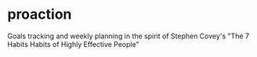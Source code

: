# proaction
Goals tracking and weekly planning in the spirit of Stephen Covey's "The 7 Habits Habits of Highly Effective People"
